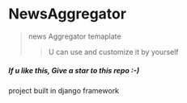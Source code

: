 # NewsAggregator

>news Aggregator temaplate
>>U can use and customize it by yourself


##### If u like this,  Give a star to this repo :-)
project built in django framework
